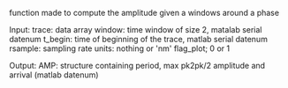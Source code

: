   function made to compute the amplitude given a windows around a phase
  
  Input:
      trace: data array
      window: time window of size 2, matalab serial datenum
      t_begin: time of beginning of the trace, matlab serial datenum
      rsample: sampling rate
      units: nothing or 'nm'
      flag_plot; 0 or 1
      
  Output:
      AMP: structure containing period, max pk2pk/2 amplitude and 
      arrival (matlab datenum)
